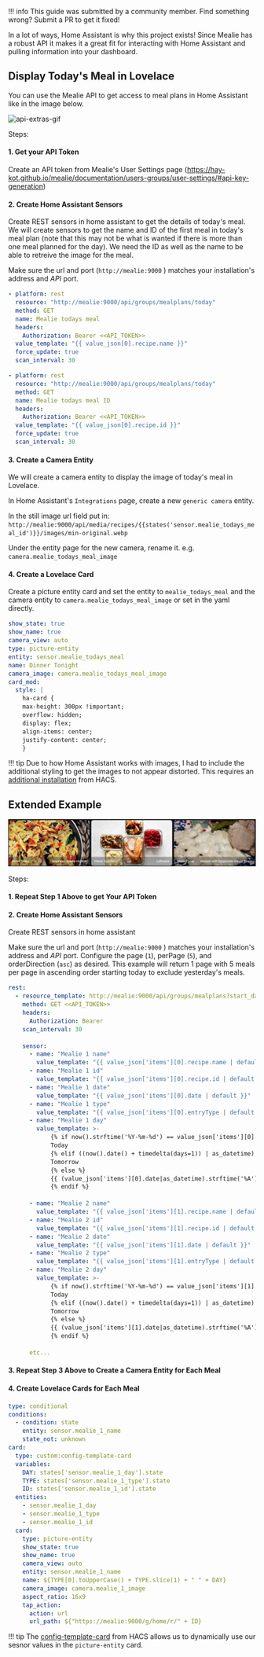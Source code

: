 !!! info
  This guide was submitted by a community member. Find something wrong? Submit a PR to get it fixed!

In a lot of ways, Home Assistant is why this project exists! Since Mealie has a robust API it makes it a great fit for interacting with Home Assistant and pulling information into your dashboard.

## Display Today's Meal in Lovelace

You can use the Mealie API to get access to meal plans in Home Assistant like in the image below.

![api-extras-gif](../../assets/img/home-assistant-card.png)

Steps:

#### 1. Get your API Token

Create an API token from Mealie's User Settings page (https://hay-kot.github.io/mealie/documentation/users-groups/user-settings/#api-key-generation)

#### 2. Create Home Assistant Sensors

Create REST sensors in home assistant to get the details of today's meal.
We will create sensors to get the name and ID of the first meal in today's meal plan (note that this may not be what is wanted if there is more than one meal planned for the day). We need the ID as well as the name to be able to retreive the image for the meal.

Make sure the url and port (`http://mealie:9000` ) matches your installation's address and _API_ port.

```yaml
- platform: rest
  resource: "http://mealie:9000/api/groups/mealplans/today"
  method: GET
  name: Mealie todays meal
  headers:
    Authorization: Bearer <<API_TOKEN>>
  value_template: "{{ value_json[0].recipe.name }}"
  force_update: true
  scan_interval: 30
```

```yaml
- platform: rest
  resource: "http://mealie:9000/api/groups/mealplans/today"
  method: GET
  name: Mealie todays meal ID
  headers:
    Authorization: Bearer <<API_TOKEN>>
  value_template: "{{ value_json[0].recipe.id }}"
  force_update: true
  scan_interval: 30
```

#### 3. Create a Camera Entity

We will create a camera entity to display the image of today's meal in Lovelace.

In Home Assistant's `Integrations` page, create a new `generic camera` entity.

In the still image url field put in:
`http://mealie:9000/api/media/recipes/{{states('sensor.mealie_todays_meal_id')}}/images/min-original.webp`

Under the entity page for the new camera, rename it.
e.g. `camera.mealie_todays_meal_image`

#### 4. Create a Lovelace Card

Create a picture entity card and set the entity to `mealie_todays_meal` and the camera entity to `camera.mealie_todays_meal_image` or set in the yaml directly.

```yaml
show_state: true
show_name: true
camera_view: auto
type: picture-entity
entity: sensor.mealie_todays_meal
name: Dinner Tonight
camera_image: camera.mealie_todays_meal_image
card_mod:
  style: |
    ha-card {
    max-height: 300px !important;
    overflow: hidden;
    display: flex;
    align-items: center;
    justify-content: center;
    }
```

!!! tip
Due to how Home Assistant works with images, I had to include the additional styling to get the images to not appear distorted. This requires an [additional installation](https://github.com/thomasloven/lovelace-card-mod) from HACS.

## Extended Example

![api-extras-gif](../../assets/img/home-assistant-cards.png)

Steps:

#### 1. Repeat Step 1 Above to get Your API Token

#### 2. Create Home Assistant Sensors

Create REST sensors in home assistant

Make sure the url and port (`http://mealie:9000` ) matches your installation's address and _API_ port. Configure the page (`1`), perPage (`5`), and orderDirection (`asc`) as desired. This example will return 1 page with 5 meals per page in ascending order starting today to exclude yesterday's meals. 

```yaml
rest:
  - resource_template: http://mealie:9000/api/groups/mealplans?start_date={{ now().strftime('%Y-%m-%d') }}&page=1&perPage=5&orderBy=date&orderDirection=asc
    method: GET <<API_TOKEN>>
    headers:
      Authorization: Bearer 
    scan_interval: 30
    
    sensor:
      - name: "Mealie 1 name"
        value_template: "{{ value_json['items'][0].recipe.name | default }}"
      - name: "Mealie 1 id"
        value_template: "{{ value_json['items'][0].recipe.id | default }}"
      - name: "Mealie 1 date"
        value_template: "{{ value_json['items'][0].date | default }}"
      - name: "Mealie 1 type"
        value_template: "{{ value_json['items'][0].entryType | default }}"
      - name: "Mealie 1 day"
        value_template: >-
            {% if now().strftime('%Y-%m-%d') == value_json['items'][0].date %}
            Today
            {% elif ((now().date() + timedelta(days=1)) | as_datetime) == (value_json['items'][0].date | as_datetime) %}
            Tomorrow
            {% else %}
            {{ (value_json['items'][0].date|as_datetime).strftime('%A') | default }}
            {% endif %}
            
      - name: "Mealie 2 name"
        value_template: "{{ value_json['items'][1].recipe.name | default }}"
      - name: "Mealie 2 id"
        value_template: "{{ value_json['items'][1].recipe.id | default }}"
      - name: "Mealie 2 date"
        value_template: "{{ value_json['items'][1].date | default }}"
      - name: "Mealie 2 type"
        value_template: "{{ value_json['items'][1].entryType | default }}"
      - name: "Mealie 2 day"
        value_template: >-
            {% if now().strftime('%Y-%m-%d') == value_json['items'][1].date %}
            Today
            {% elif ((now().date() + timedelta(days=1)) | as_datetime) == (value_json['items'][1].date | as_datetime) %}
            Tomorrow
            {% else %}
            {{ (value_json['items'][1].date|as_datetime).strftime('%A') | default }}
            {% endif %}

      etc...
```

#### 3. Repeat Step 3 Above to Create a Camera Entity for Each Meal

#### 4. Create Lovelace Cards for Each Meal

```yaml
type: conditional
conditions:
  - condition: state
    entity: sensor.mealie_1_name
    state_not: unknown
card:
  type: custom:config-template-card
  variables:
    DAY: states['sensor.mealie_1_day'].state
    TYPE: states['sensor.mealie_1_type'].state
    ID: states['sensor.mealie_1_id'].state
  entities:
    - sensor.mealie_1_day
    - sensor.mealie_1_type
    - sensor.mealie_1_id
  card:
    type: picture-entity
    show_state: true
    show_name: true
    camera_view: auto
    entity: sensor.mealie_1_name
    name: ${TYPE[0].toUpperCase() + TYPE.slice(1) + " " + DAY}
    camera_image: camera.mealie_1_image
    aspect_ratio: 16x9
    tap_action:
      action: url
      url_path: ${"https://mealie:9000/g/home/r/" + ID}
```

!!! tip
The [config-template-card]([https://github.com/iantrich/config-template-card]) from HACS allows us to dynamically use our sesnor values in the `picture-entity` card. 
